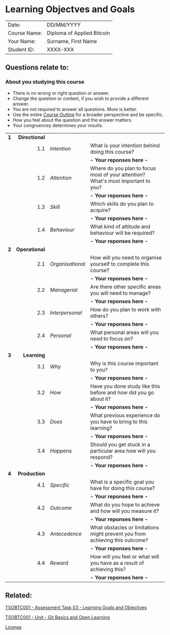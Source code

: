 # Learning Objectves and Goals

|||
|:-----|:-----
|Date: | DD/MM/YYYY
|Course Name: | Diploma of Applied Bitcoin
|Your Name: | Surname, First Name
|Student ID: | XXXX-XXX

## Questions relate to: 
### About you studying this course

* There is no wrong or right question or answer.
* Change the question or context,  if you wish to provide a different answer.
* You are not required to answer all questions. More is better.
* Use the entire [Course Outline](/Course-Outline.md) for a broader perspective and be specific. 
* How you feel about the question and the answer matters.
* Your congruencey determines your results. 


|||||
|-----:|----:|:-----|:-----
|**1**|**Directional**||
||1.1|_Intention_ | What is your intention behind doing this course?
|||| **- Your reponses here -**
||1.2|_Attention_ | Where do you plan to focus most of your attention? What's most important to you?
|||| **- Your reponses here -**
||1.3|_Skill_ | Which skills do you plan to acquire?
|||| **- Your reponses here -**
||1.4|_Behaviour_ | What kind of attitude and behaviour will be required?
|||| **- Your reponses here -**
|**2**|**Operational**||
||2.1|_Organisational_ | How will you need to organise yourself to complete this course?
|||| **- Your reponses here -**
||2.2|_Managerial_ | Are there other specific areas you will need to manage?
|||| **- Your reponses here -**
||2.3|_Interpersonal_ | How do you plan to work with others?
|||| **- Your reponses here -**
||2.4|_Personal_ | What personal areas will you need to focus on?
|||| **- Your reponses here -**
|**3**|**Learning**||
||3.1|_Why_ | Why is this course important to you?
|||| **- Your reponses here -**
||3.2|_How_ | Have you done study like this before and how did you go about it?
|||| **- Your reponses here -**
||3.3|_Does_ | What previous experience do you have to bring to this learning?
|||| **- Your reponses here -**
||3.4|_Happens_ | Should you get stuck in a particular area how will you respond?
|||| **- Your reponses here -**
|**4**|**Production**||
||4.1|_Specific_ | What is a specific goal you have for doing this course?
|||| **- Your reponses here -**
||4.2|_Outcome_ | What do you hope to achieve and how will you measure it?
|||| **- Your reponses here -**
||4.3|_Antecedence_ | What obstacles or limitations might prevent you from achieving this outcome?
|||| **- Your reponses here -**
||4.4|_Reward_ | How will you feel or what will you have as a result of achieving this?
|||| **- Your reponses here -**

## Related:
[TSOBTC001 - Assessment Task 03 - Learning Goals and Objectives](/Assessment-Tasks/TSOBTC001-Assessment-Tasks-03.md)

[TSOBTC001 - Unit - Git Basics and Open Learning](/Units-of-Competency/TSOBTC001-Git-Basics-Open-Learning.md)

[License](/LICENSE)